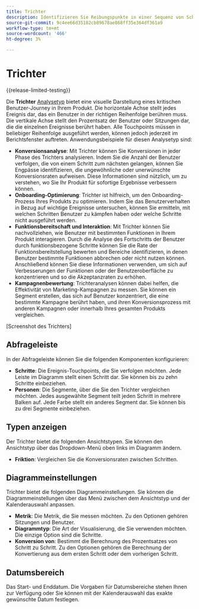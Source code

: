 ```yaml
---
title: Trichter
description: Identifizieren Sie Reibungspunkte in einer Sequenz von Schritten.
source-git-commit: 9c4ee66d35182cb89678ae868ff35e364df361a9
workflow-type: tm+mt
source-wordcount: '466'
ht-degree: 3%

---
```


# Trichter

{{release-limited-testing}}

Die **Trichter** [Analysetyp](overview.md) bietet eine visuelle Darstellung eines kritischen Benutzer-Journey in Ihrem Produkt. Die horizontale Achse stellt jedes Ereignis dar, das ein Benutzer in der richtigen Reihenfolge berühren muss. Die vertikale Achse stellt den Prozentsatz der Benutzer oder Sitzungen dar, die die einzelnen Ereignisse berührt haben. Alle Touchpoints müssen in beliebiger Reihenfolge ausgeführt werden, können jedoch jederzeit im Berichtsfenster auftreten. Anwendungsbeispiele für diesen Analysetyp sind:

* **Konversionsanalyse**: Mit Trichter können Sie Konversionen in jeder Phase des Trichters analysieren. Indem Sie die Anzahl der Benutzer verfolgen, die von einem Schritt zum nächsten gelangen, können Sie Engpässe identifizieren, die ungewöhnliche oder unerwünschte Konversionsraten aufweisen. Diese Informationen sind nützlich, um zu verstehen, wo Sie Ihr Produkt für sofortige Ergebnisse verbessern können.
* **Onboarding-Optimierung**: Trichter ist hilfreich, um den Onboarding-Prozess Ihres Produkts zu optimieren. Indem Sie das Benutzerverhalten in Bezug auf wichtige Ereignisse untersuchen, können Sie ermitteln, mit welchen Schritten Benutzer zu kämpfen haben oder welche Schritte nicht ausgeführt werden.
* **Funktionsbereitschaft und Interaktion**: Mit Trichter können Sie nachvollziehen, wie Benutzer mit bestimmten Funktionen in Ihrem Produkt interagieren. Durch die Analyse des Fortschritts der Benutzer durch funktionsbezogene Schritte können Sie die Rate der Funktionsbereitstellung bewerten und Bereiche identifizieren, in denen Benutzer bestimmte Funktionen abbrechen oder nicht nutzen können. Anschließend können Sie diese Informationen verwenden, um sich auf Verbesserungen der Funktionen oder der Benutzeroberfläche zu konzentrieren und so die Akzeptanzraten zu erhöhen.
* **Kampagnenbewertung**: Trichteranalysen können dabei helfen, die Effektivität von Marketing-Kampagnen zu messen. Sie können ein Segment erstellen, das sich auf Benutzer konzentriert, die eine bestimmte Kampagne berührt haben, und ihren Konversionsprozess mit anderen Kampagnen oder innerhalb Ihres gesamten Produkts vergleichen.

[Screenshot des Trichters]

## Abfrageleiste

In der Abfrageleiste können Sie die folgenden Komponenten konfigurieren:

* **Schritte**: Die Ereignis-Touchpoints, die Sie verfolgen möchten. Jede Leiste im Diagramm stellt einen Schritt dar. Sie können bis zu zehn Schritte einbeziehen.
* **Personen**: Die Segmente, über die Sie den Trichter vergleichen möchten. Jedes ausgewählte Segment teilt jeden Schritt in mehrere Balken auf. Jede Farbe stellt ein anderes Segment dar. Sie können bis zu drei Segmente einbeziehen.

## Typen anzeigen

Der Trichter bietet die folgenden Ansichtstypen. Sie können den Ansichtstyp über das Dropdown-Menü oben links im Diagramm ändern.

* **Friktion**: Vergleichen Sie die Konversionsraten zwischen Schritten.

## Diagrammeinstellungen

Trichter bietet die folgenden Diagrammeinstellungen. Sie können die Diagrammeinstellungen über das Menü zwischen dem Ansichtstyp und der Kalenderauswahl anpassen.

* **Metrik**: Die Metrik, die Sie messen möchten. Zu den Optionen gehören Sitzungen und Benutzer.
* **Diagrammtyp**: Die Art der Visualisierung, die Sie verwenden möchten. Die einzige Option sind die Schritte.
* **Konversion von**: Bestimmt die Berechnung des Prozentsatzes von Schritt zu Schritt. Zu den Optionen gehören die Berechnung der Konvertierung aus dem ersten Schritt oder dem vorherigen Schritt.

## Datumsbereich

Das Start- und Enddatum. Die Vorgaben für Datumsbereiche stehen Ihnen zur Verfügung oder Sie können mit der Kalenderauswahl das exakte gewünschte Datum festlegen.
